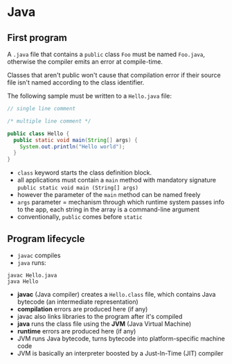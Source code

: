# Java

## First program

A `.java` file that contains a `public` class `Foo` must be named `Foo.java`, otherwise the compiler emits an error at compile-time.

Classes that aren't public won't cause that compilation error if their source file isn't named according to the class identifier.

The following sample must be written to a `Hello.java` file:

```java
// single line comment

/* multiple line comment */

public class Hello {
  public static void main(String[] args) {
    System.out.println("Hello world");
  }
}
```

- `class` keyword starts the class definition block.
- all applications must contain a `main` method with mandatory signature `public static void main (String[] args)`
- however the parameter of the `main` method can be named freely
- `args` parameter = mechanism through which runtime system passes info to the app, each string in the array is a command-line argument
- conventionally, `public` comes before `static`

## Program lifecycle

- `javac` compiles
- `java` runs:

```
javac Hello.java
java Hello
```

- **javac** (Java compiler) creates a `Hello.class` file, which contains Java bytecode (an intermediate representation)
- **compilation** errors are produced here (if any)
- javac also links libraries to the program after it's compiled
- **java** runs the class file using the **JVM** (Java Virtual Machine)
- **runtime** errors are produced here (if any)
- JVM runs Java bytecode, turns bytecode into platform-specific machine code
- JVM is basically an interpreter boosted by a  Just-In-Time (JIT) compiler